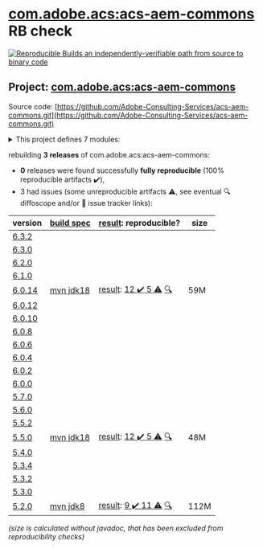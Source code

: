[com.adobe.acs:acs-aem-commons](https://central.sonatype.com/artifact/com.adobe.acs/acs-aem-commons/versions) RB check
=======

[![Reproducible Builds](https://reproducible-builds.org/images/logos/rb.svg) an independently-verifiable path from source to binary code](https://reproducible-builds.org/)

## Project: [com.adobe.acs:acs-aem-commons](https://central.sonatype.com/artifact/com.adobe.acs/acs-aem-commons/versions)

Source code: [https://github.com/Adobe-Consulting-Services/acs-aem-commons.git](https://github.com/Adobe-Consulting-Services/acs-aem-commons.git)

<details><summary>This project defines 7 modules:</summary>

* [com.adobe.acs:acs-aem-commons](https://central.sonatype.com/artifact/com.adobe.acs/acs-aem-commons/6.0.14)
* [com.adobe.acs:acs-aem-commons-all](https://central.sonatype.com/artifact/com.adobe.acs/acs-aem-commons-all/6.0.14)
* [com.adobe.acs:acs-aem-commons-bundle](https://central.sonatype.com/artifact/com.adobe.acs/acs-aem-commons-bundle/6.0.14)
* [com.adobe.acs:acs-aem-commons-content](https://central.sonatype.com/artifact/com.adobe.acs/acs-aem-commons-content/6.0.14)
* [com.adobe.acs:acs-aem-commons-oakpal-checks](https://central.sonatype.com/artifact/com.adobe.acs/acs-aem-commons-oakpal-checks/6.0.14)
* [com.adobe.acs:acs-aem-commons-ui.apps](https://central.sonatype.com/artifact/com.adobe.acs/acs-aem-commons-ui.apps/6.0.14)
* [com.adobe.acs:acs-aem-commons-ui.content](https://central.sonatype.com/artifact/com.adobe.acs/acs-aem-commons-ui.content/6.0.14)
</details>

rebuilding **3 releases** of com.adobe.acs:acs-aem-commons:
- **0** releases were found successfully **fully reproducible** (100% reproducible artifacts :heavy_check_mark:),
- 3 had issues (some unreproducible artifacts :warning:, see eventual :mag: diffoscope and/or :memo: issue tracker links):

| version | [build spec](/BUILDSPEC.md) | [result](https://reproducible-builds.org/docs/jvm/): reproducible? | size |
| -- | --------- | ------ | -- |
| [6.3.2](https://central.sonatype.com/artifact/com.adobe.acs/acs-aem-commons/6.3.2/pom) | | | |
| [6.3.0](https://central.sonatype.com/artifact/com.adobe.acs/acs-aem-commons/6.3.0/pom) | | | |
| [6.2.0](https://central.sonatype.com/artifact/com.adobe.acs/acs-aem-commons/6.2.0/pom) | | | |
| [6.1.0](https://central.sonatype.com/artifact/com.adobe.acs/acs-aem-commons/6.1.0/pom) | | | |
| [6.0.14](https://central.sonatype.com/artifact/com.adobe.acs/acs-aem-commons/6.0.14/pom) | [mvn jdk18](acs-aem-commons-6.0.14.buildspec) | [result](acs-aem-commons-6.0.14.buildinfo): [12 :heavy_check_mark:  5 :warning:](acs-aem-commons-6.0.14.buildcompare) [:mag:](acs-aem-commons-6.0.14.diffoscope) | 59M |
| [6.0.12](https://central.sonatype.com/artifact/com.adobe.acs/acs-aem-commons/6.0.12/pom) | | | |
| [6.0.10](https://central.sonatype.com/artifact/com.adobe.acs/acs-aem-commons/6.0.10/pom) | | | |
| [6.0.8](https://central.sonatype.com/artifact/com.adobe.acs/acs-aem-commons/6.0.8/pom) | | | |
| [6.0.6](https://central.sonatype.com/artifact/com.adobe.acs/acs-aem-commons/6.0.6/pom) | | | |
| [6.0.4](https://central.sonatype.com/artifact/com.adobe.acs/acs-aem-commons/6.0.4/pom) | | | |
| [6.0.2](https://central.sonatype.com/artifact/com.adobe.acs/acs-aem-commons/6.0.2/pom) | | | |
| [6.0.0](https://central.sonatype.com/artifact/com.adobe.acs/acs-aem-commons/6.0.0/pom) | | | |
| [5.7.0](https://central.sonatype.com/artifact/com.adobe.acs/acs-aem-commons/5.7.0/pom) | | | |
| [5.6.0](https://central.sonatype.com/artifact/com.adobe.acs/acs-aem-commons/5.6.0/pom) | | | |
| [5.5.2](https://central.sonatype.com/artifact/com.adobe.acs/acs-aem-commons/5.5.2/pom) | | | |
| [5.5.0](https://central.sonatype.com/artifact/com.adobe.acs/acs-aem-commons/5.5.0/pom) | [mvn jdk18](acs-aem-commons-5.5.0.buildspec) | [result](acs-aem-commons-5.5.0.buildinfo): [12 :heavy_check_mark:  5 :warning:](acs-aem-commons-5.5.0.buildcompare) [:mag:](acs-aem-commons-5.5.0.diffoscope) | 48M |
| [5.4.0](https://central.sonatype.com/artifact/com.adobe.acs/acs-aem-commons/5.4.0/pom) | | | |
| [5.3.4](https://central.sonatype.com/artifact/com.adobe.acs/acs-aem-commons/5.3.4/pom) | | | |
| [5.3.2](https://central.sonatype.com/artifact/com.adobe.acs/acs-aem-commons/5.3.2/pom) | | | |
| [5.3.0](https://central.sonatype.com/artifact/com.adobe.acs/acs-aem-commons/5.3.0/pom) | | | |
| [5.2.0](https://central.sonatype.com/artifact/com.adobe.acs/acs-aem-commons/5.2.0/pom) | [mvn jdk8](acs-aem-commons-5.2.0.buildspec) | [result](acs-aem-commons-5.2.0.buildinfo): [9 :heavy_check_mark:  11 :warning:](acs-aem-commons-5.2.0.buildcompare) [:mag:](acs-aem-commons-5.2.0.diffoscope) | 112M |

<i>(size is calculated without javadoc, that has been excluded from reproducibility checks)</i>
